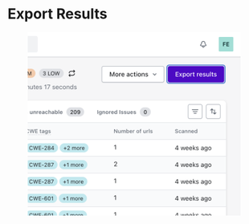 # Export Results

<figure><img src="../../.gitbook/assets/image.png" alt=""><figcaption></figcaption></figure>
